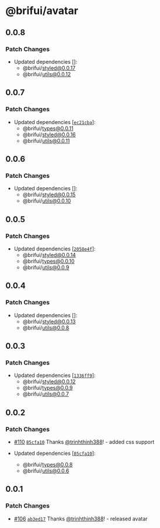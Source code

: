 # @brifui/avatar

## 0.0.8

### Patch Changes

- Updated dependencies []:
  - @brifui/styled@0.0.17
  - @brifui/utils@0.0.12

## 0.0.7

### Patch Changes

- Updated dependencies [[`ec21cba`](https://github.com/brifui-org/brif-ui/commit/ec21cba5d415145d5564cbf1d72612be7337d489)]:
  - @brifui/types@0.0.11
  - @brifui/styled@0.0.16
  - @brifui/utils@0.0.11

## 0.0.6

### Patch Changes

- Updated dependencies []:
  - @brifui/styled@0.0.15
  - @brifui/utils@0.0.10

## 0.0.5

### Patch Changes

- Updated dependencies [[`2058e4f`](https://github.com/brifui-org/brif-ui/commit/2058e4f4fc43139d9b13322c5c50b49f43dc2f28)]:
  - @brifui/styled@0.0.14
  - @brifui/types@0.0.10
  - @brifui/utils@0.0.9

## 0.0.4

### Patch Changes

- Updated dependencies []:
  - @brifui/styled@0.0.13
  - @brifui/utils@0.0.8

## 0.0.3

### Patch Changes

- Updated dependencies [[`1336ff9`](https://github.com/brifui-org/brif-ui/commit/1336ff9dd99899e54da1bd4bfa77168c14c4e662)]:
  - @brifui/styled@0.0.12
  - @brifui/types@0.0.9
  - @brifui/utils@0.0.7

## 0.0.2

### Patch Changes

- [#110](https://github.com/brifui-org/brif-ui/pull/110) [`85cfa10`](https://github.com/brifui-org/brif-ui/commit/85cfa10cca6ad3b3de2d48004e8517068c91df33) Thanks [@trinhthinh388](https://github.com/trinhthinh388)! - added css support

- Updated dependencies [[`85cfa10`](https://github.com/brifui-org/brif-ui/commit/85cfa10cca6ad3b3de2d48004e8517068c91df33)]:
  - @brifui/types@0.0.8
  - @brifui/utils@0.0.6

## 0.0.1

### Patch Changes

- [#106](https://github.com/brifui-org/brif-ui/pull/106) [`ab3ed17`](https://github.com/brifui-org/brif-ui/commit/ab3ed175bf4a6ed7ecdd9f9619c871f2197b9ecd) Thanks [@trinhthinh388](https://github.com/trinhthinh388)! - released avatar
